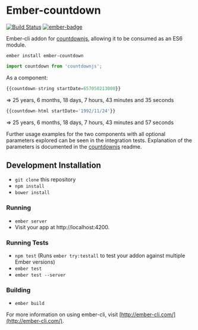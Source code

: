 # Ember-countdown
[![Build Status](https://travis-ci.org/andyklimczak/ember-countdown.svg?branch=master)](https://travis-ci.org/andyklimczak/ember-countdown)
[![ember-badge](http://embadge.io/v1/badge.svg?start=1.13.0)](http://embadge.io/)


Ember-cli addon for [countdownjs](https://github.com/mckamey/countdownjs), allowing it to be consumed as an ES6 module.

```shell
ember install ember-countdown
```
```javascript
import countdown from 'countdownjs';
```

As a component:
```javascript
{{countdown-string startDate=657050213000}}
```
=> 25 years, 6 months, 18 days, 7 hours, 43 minutes and 35 seconds

```javascript
{{countdown-html startDate='1992/11/24'}}
```
=> <span>25 years</span>, <span>6 months</span>, <span>18 days</span>, <span>7 hours</span>, <span>43 minutes</span> and <span>57 seconds</span>

Further usage examples for the two components with all optional parameters explored can be seen in the integration tests. Explanation of the parameters is documented in the [countdownjs](https://github.com/mckamey/countdownjs) readme.

## Development Installation

* `git clone` this repository
* `npm install`
* `bower install`

### Running

* `ember server`
* Visit your app at http://localhost:4200.

### Running Tests

* `npm test` (Runs `ember try:testall` to test your addon against multiple Ember versions)
* `ember test`
* `ember test --server`

### Building

* `ember build`

For more information on using ember-cli, visit [http://ember-cli.com/](http://ember-cli.com/).
